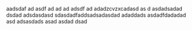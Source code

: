 aadsdaf
ad
asdf
ad
ad
ad
adsdf
ad
adadzcvzxcadasd
as
d
asdadsadad
dsdad
adsdasdasd
sdasdadfaddsadsadasdad
adaddads
asdadfdadadad
asd
adsasdads
asad
asdad
dsad
